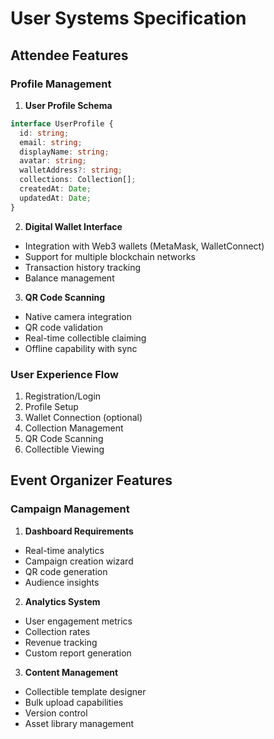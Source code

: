 # User Systems Specification

## Attendee Features

### Profile Management
1. **User Profile Schema**
```typescript
interface UserProfile {
  id: string;
  email: string;
  displayName: string;
  avatar: string;
  walletAddress?: string;
  collections: Collection[];
  createdAt: Date;
  updatedAt: Date;
}
```

2. **Digital Wallet Interface**
- Integration with Web3 wallets (MetaMask, WalletConnect)
- Support for multiple blockchain networks
- Transaction history tracking
- Balance management

3. **QR Code Scanning**
- Native camera integration
- QR code validation
- Real-time collectible claiming
- Offline capability with sync

### User Experience Flow
1. Registration/Login
2. Profile Setup
3. Wallet Connection (optional)
4. Collection Management
5. QR Code Scanning
6. Collectible Viewing

## Event Organizer Features

### Campaign Management
1. **Dashboard Requirements**
- Real-time analytics
- Campaign creation wizard
- QR code generation
- Audience insights

2. **Analytics System**
- User engagement metrics
- Collection rates
- Revenue tracking
- Custom report generation

3. **Content Management**
- Collectible template designer
- Bulk upload capabilities
- Version control
- Asset library management